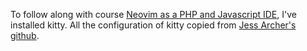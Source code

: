 To follow along with course [Neovim as a PHP and Javascript IDE](https://laracasts.com/series/neovim-as-a-php-ide), I've installed kitty. 
All the configuration of kitty copied from [Jess Archer's github](https://github.com/jessarcher/dotfiles/tree/master).
